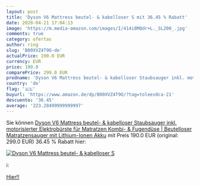 ```yaml
---
layout: post
title: 'Dyson V6 Mattress beutel- & kabelloser S mit 36.45 % Rabatt'
date: 2020-04-21 17:04:13
image: 'https://m.media-amazon.com/images/I/414i8MQdr+L._SL200_.jpg'
comments: true
category: ofertas
author: ring
slug: 'B00XVZ4T9O-de'
actualPrice: 190.0 EUR
currency: EUR
price: 190.0
comparePrice: 299.0 EUR
prodname: 'Dyson V6 Mattress beutel- & kabelloser Staubsauger inkl. motorisierter Elektrobürste für Matratzen  Kombi- & Fugendüse | Beutelloser Matratzensauger mit Lithium-Ionen Akku'
country: 'de'
flag: '🇩🇪'
buyurl: 'https://www.amazon.de/dp/B00XVZ4T9O/?tag=tolees0ca-21'
descuento: '36.45'
average: '223.28499999999997'
---
```


Sie können [Dyson V6 Mattress beutel- & kabelloser Staubsauger inkl. motorisierter Elektrobürste für Matratzen  Kombi- & Fugendüse | Beutelloser Matratzensauger mit Lithium-Ionen Akku](https://www.amazon.de/dp/B00XVZ4T9O/?tag=tolees0ca-21) mit Preis 190.0 EUR (original: 299.0 EUR) 36.45 % Rabatt hier:

[![Dyson V6 Mattress beutel- & kabelloser S](https://m.media-amazon.com/images/I/414i8MQdr+L._SL200_.jpg)](https://www.amazon.de/dp/B00XVZ4T9O/?tag=tolees0ca-21)

ℹ️:


[Hier!!](https://www.amazon.de/dp/B00XVZ4T9O/?tag=tolees0ca-21)
